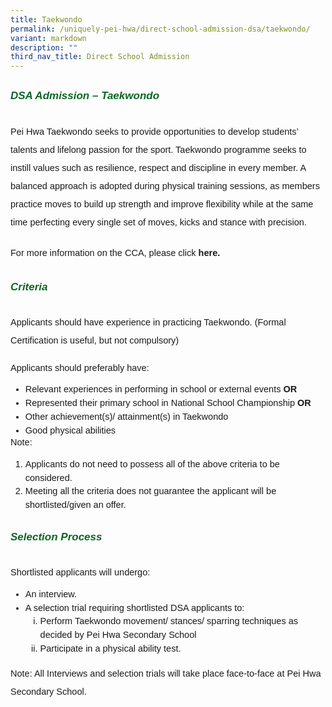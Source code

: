 ```yaml
---
title: Taekwondo
permalink: /uniquely-pei-hwa/direct-school-admission-dsa/taekwondo/
variant: markdown
description: ""
third_nav_title: Direct School Admission
---
```

<h6 style="color:#0B6623;font-family:sans-serif;font-weight:bold;margin-top:30px;"><strong style="font-family:sans-serif;font-size:17px;color:#0B6623;">DSA Admission – Taekwondo</strong></h6>

<p style="font-size:14.5px; line-height:2;margin-top:0px; font-family:sans-serif">Pei Hwa Taekwondo seeks to provide opportunities to develop students’ talents and lifelong passion for the sport. Taekwondo programme seeks to instill values such as resilience, respect and discipline in every member. A balanced approach is adopted during physical training sessions, as members practice moves to build up strength and improve flexibility while at the same time perfecting every single set of moves, kicks and stance with precision. </p>

<p style="font-size:14.5px; line-height:2;margin-top:20px; font-family:sans-serif">For more information on the CCA, please click <a style="font-size:14.5px; line-height:1.5;font-family:sans-serif;font-weight:bold;text-decoration: none;" href="https://moe-peihwasec-staging.netlify.app/learning-at-pei-hwa/cca/sports-games/taekwondo/"> here.</a> </p>

<h6 style="color:#0B6623;font-family:sans-serif;font-weight:bold;margin-top:30px;"><strong style="font-family:sans-serif;font-size:17px;color:#0B6623;">Criteria</strong></h6>
<p style="font-size:14.5px; line-height:2;margin-top:15px; font-family:sans-serif">Applicants should have experience in practicing Taekwondo. (Formal Certification is useful, but not compulsory)</p>
<p style="font-size:14.5px; line-height:2;margin-top:5px; font-family:sans-serif">Applicants should preferably have:</p>
<ul style="margin-top:-5px;">
<li style="font-size:14.5px; line-height:1.5;font-family:sans-serif;">Relevant experiences in performing in school or external events<strong style="font-size:14.5px; line-height:1.5;font-family:sans-serif;"> OR</strong></li>
<li style="font-size:14.5px; line-height:1.5;font-family:sans-serif;">Represented their primary school in National School Championship <strong style="font-size:14.5px; line-height:1.5;font-family:sans-serif;"> OR</strong></li>
	<li style="font-size:14.5px; line-height:1.5;font-family:sans-serif;">Other achievement(s)/ attainment(s) in Taekwondo</li>
		<li style="font-size:14.5px; line-height:1.5;font-family:sans-serif;">Good physical abilities</li>
</ul>

<p style="margin-top:-20px;font-size:14.5px; line-height:2;font-family:sans-serif;">Note:</p>

<ol style="margin-top:-5px;">
<li style="font-size:14.5px; line-height:1.5;font-family:sans-serif;">Applicants do not need to possess all of the above criteria to be considered.</li>
<li style="font-size:14.5px; line-height:1.5;font-family:sans-serif;">Meeting all the criteria does not guarantee the applicant will be shortlisted/given an offer. </li>
</ol>
<h6 style="color:#0B6623;font-family:sans-serif;font-weight:bold;margin-top:30px;"><strong style="font-family:sans-serif;font-size:17px;color:#0B6623;">Selection Process </strong></h6>

<p style="font-size:14.5px; line-height:2;margin-top:5px; font-family:sans-serif">Shortlisted applicants will undergo:</p>

<ul style="margin-top:-5px;">
<li style="font-size:14.5px; line-height:1.5;font-family:sans-serif;">An interview.</li>
<li style="font-size:14.5px; line-height:1.5;font-family:sans-serif;">A selection trial requiring shortlisted DSA applicants to:</li>
	<ol style="margin-top:0px; display">
<li style="font-size:14.5px; line-height:1.5;font-family:sans-serif;list-style-type: lower-roman;">Perform Taekwondo movement/ stances/ sparring techniques as decided by Pei Hwa Secondary School</li>
<li style="font-size:14.5px; line-height:1.5;font-family:sans-serif;list-style-type: lower-roman;">Participate in a physical ability test.</li>
</ol>
</ul>
<p style="margin-top:5px;font-size:14.5px; line-height:2;font-family:sans-serif;">Note: All Interviews and selection trials will take place face-to-face at Pei Hwa Secondary School.</p>